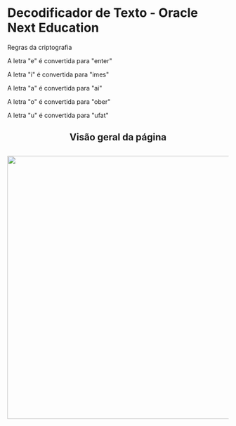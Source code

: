 <h1>Decodificador de Texto - Oracle Next Education</h1>

<p>Regras da criptografia</p>
<p>A letra "e" é convertida para "enter"</p>
<p>A letra "i" é convertida para "imes"</p>
<p>A letra "a" é convertida para "ai"</p>
<p>A letra "o" é convertida para "ober"</p>
<p>A letra "u" é convertida para "ufat"</p>


<div align="center">
    <h2>Visão geral da página<h2>
    <img width="600" src="https://github.com/viniddantas/Challenge-Oracle-One/assets/87505409/68d9738d-996e-453a-a107-abec03885ca4">
</div>
